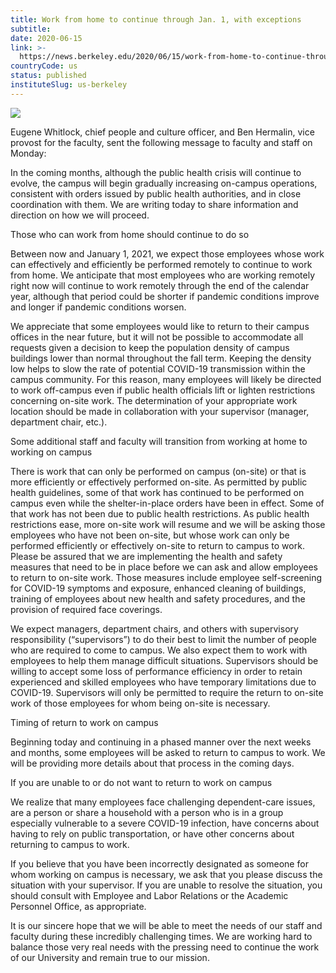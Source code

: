 ```yaml
---
title: Work from home to continue through Jan. 1, with exceptions
subtitle: 
date: 2020-06-15
link: >-
  https://news.berkeley.edu/2020/06/15/work-from-home-to-continue-through-jan-1-with-exceptions/
countryCode: us
status: published
instituteSlug: us-berkeley
---
```

![](https://news.berkeley.edu/wp-content/uploads/2015/10/sather-gate-750.jpg)

Eugene Whitlock, chief people and culture officer, and Ben Hermalin, vice provost for the faculty, sent the following message to faculty and staff on Monday:

In the coming months, although the public health crisis will continue to evolve, the campus will begin gradually increasing on-campus operations, consistent with orders issued by public health authorities, and in close coordination with them. We are writing today to share information and direction on how we will proceed.

Those who can work from home should continue to do so

Between now and January 1, 2021, we expect those employees whose work can effectively and efficiently be performed remotely to continue to work from home. We anticipate that most employees who are working remotely right now will continue to work remotely through the end of the calendar year, although that period could be shorter if pandemic conditions improve and longer if pandemic conditions worsen.

We appreciate that some employees would like to return to their campus offices in the near future, but it will not be possible to accommodate all requests given a decision to keep the population density of campus buildings lower than normal throughout the fall term. Keeping the density low helps to slow the rate of potential COVID-19 transmission within the campus community. For this reason, many employees will likely be directed to work off-campus even if public health officials lift or lighten restrictions concerning on-site work. The determination of your appropriate work location should be made in collaboration with your supervisor (manager, department chair, etc.).

Some additional staff and faculty will transition from working at home to working on campus

There is work that can only be performed on campus (on-site) or that is more efficiently or effectively performed on-site. As permitted by public health guidelines, some of that work has continued to be performed on campus even while the shelter-in-place orders have been in effect. Some of that work has not been due to public health restrictions. As public health restrictions ease, more on-site work will resume and we will be asking those employees who have not been on-site, but whose work can only be performed efficiently or effectively on-site to return to campus to work. Please be assured that we are implementing the health and safety measures that need to be in place before we can ask and allow employees to return to on-site work. Those measures include employee self-screening for COVID-19 symptoms and exposure, enhanced cleaning of buildings, training of employees about new health and safety procedures, and the provision of required face coverings.

We expect managers, department chairs, and others with supervisory responsibility (“supervisors”) to do their best to limit the number of people who are required to come to campus. We also expect them to work with employees to help them manage difficult situations. Supervisors should be willing to accept some loss of performance efficiency in order to retain experienced and skilled employees who have temporary limitations due to COVID-19. Supervisors will only be permitted to require the return to on-site work of those employees for whom being on-site is necessary.

Timing of return to work on campus

Beginning today and continuing in a phased manner over the next weeks and months, some employees will be asked to return to campus to work. We will be providing more details about that process in the coming days.

If you are unable to or do not want to return to work on campus

We realize that many employees face challenging dependent-care issues, are a person or share a household with a person who is in a group especially vulnerable to a severe COVID-19 infection, have concerns about having to rely on public transportation, or have other concerns about returning to campus to work.

If you believe that you have been incorrectly designated as someone for whom working on campus is necessary, we ask that you please discuss the situation with your supervisor. If you are unable to resolve the situation, you should consult with Employee and Labor Relations or the Academic Personnel Office, as appropriate.

It is our sincere hope that we will be able to meet the needs of our staff and faculty during these incredibly challenging times. We are working hard to balance those very real needs with the pressing need to continue the work of our University and remain true to our mission.